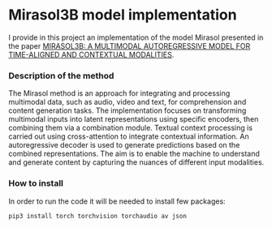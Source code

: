 # Mirasol3B model implementation

I provide in this project an implementation of the model Mirasol presented in the paper [MIRASOL3B: A MULTIMODAL AUTOREGRESSIVE MODEL FOR TIME-ALIGNED AND CONTEXTUAL MODALITIES](https://arxiv.org/pdf/2311.05698.pdf).

### Description of the method

The Mirasol method is an approach for integrating and processing multimodal data, such as audio, video and text, for comprehension and content generation tasks. The implementation focuses on transforming multimodal inputs into latent representations using specific encoders, then combining them via a combination module. Textual context processing is carried out using cross-attention to integrate contextual information. An autoregressive decoder is used to generate predictions based on the combined representations. The aim is to enable the machine to understand and generate content by capturing the nuances of different input modalities.

### How to install

In order to run the code it will be needed to install few packages:
```zsh
pip3 install torch torchvision torchaudio av json
```
